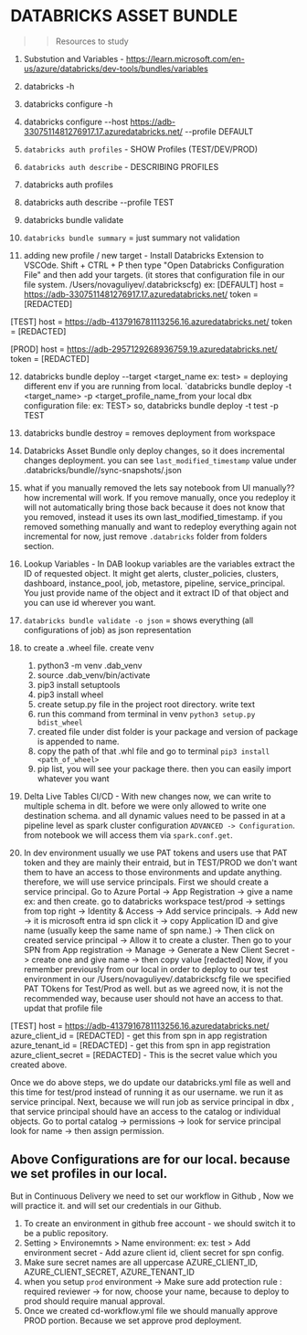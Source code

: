 # DATABRICKS ASSET BUNDLE

>> Resources to study
1. Substution and Variables - https://learn.microsoft.com/en-us/azure/databricks/dev-tools/bundles/variables


1.  databricks -h
2.  databricks configure -h
3.  databricks configure --host https://adb-3307511481276917.17.azuredatabricks.net/ --profile DEFAULT
4.  `databricks auth profiles` - SHOW Profiles (TEST/DEV/PROD)
6.  `databricks auth describe` - DESCRIBING PROFILES
7.  databricks auth profiles
8.  databricks auth describe --profile TEST
9. databricks bundle validate
10. `databricks bundle summary` = just summary not validation
11. adding new profile / new target - Install Databricks Extension to VSCOde. Shift + CTRL + P then type "Open Databricks Configuration File" and then add your targets. (it stores that configuration file in our file system. /Users/novaguliyev/.databrickscfg)  ex:
[DEFAULT]
host  = https://adb-3307511481276917.17.azuredatabricks.net/
token = [REDACTED]

[TEST]
host = https://adb-4137916781113256.16.azuredatabricks.net/
token = [REDACTED]

[PROD]
host = https://adb-2957129268936759.19.azuredatabricks.net/
token = [REDACTED] 

12. databricks bundle deploy --target <target_name ex: test> = deploying different env
    if you are running from local. `databricks bundle deploy -t <target_name> -p <target_profile_name_from your local dbx configuration file: ex:  TEST>
    so, databricks bundle deploy -t test -p TEST
13. databricks bundle destroy = removes deployment from workspace
14. Databricks Asset Bundle only deploy changes, so it does incremental changes deployment. 
    you can see `last_modified_timestamp` value under .databricks/bundle/<env>/sync-snapshots/<sometext>.json

15. what if you manually removed the lets say notebook from UI manually?? how incremental will work. If you remove manually, once you redeploy it will not automatically bring those back because it does not know that you removed, instead it uses its own last_modified_timestamp. 
if you removed something manually and want to redeploy everything again not incremental for now, just remove  `.databricks` folder from folders section.
16. Lookup Variables - In DAB lookup variables are the variables extract the ID of requested object. It might get alerts, cluster_policies, clusters, dashboard, instance_pool, job, metastore, pipeline, service_principal. You just provide name of the object and it extract ID of that object and you can use id wherever you want. 
17. `databricks bundle validate -o json` = shows everything (all configurations of job) as json representation
18. to create a .wheel file. create venv 
    1. python3 -m venv .dab_venv 
    2. source .dab_venv/bin/activate
    3. pip3 install setuptools
    4. pip3 install wheel
    5. create setup.py file in the project root directory. write text 
    6. run this command from terminal in venv `python3 setup.py bdist_wheel`
    7. created file under dist folder is your package and version of package is appended to name.
    8. copy the path of that .whl file and go to terminal `pip3 install <path_of_wheel>`
    9. pip list, you will see your package there. then you can easily import whatever you want
19. Delta Live Tables CI/CD - With new changes now, we can write to multiple schema in dlt. before we were only allowed to write one destination schema. and all dynamic values need to be passed in at a pipeline level as spark cluster configuration `ADVANCED -> Configuration`. from notebook we will access them via `spark.conf.get`.
11. In dev environment usually we use PAT tokens and users use that PAT token and they are mainly their entraid, but in TEST/PROD we don't want them to have an access to those environments and update anything. therefore, we will use service principals. First we should create a service principal. 
Go to Azure Portal -> App Registration -> give a name ex: <sp-databricks-prod-eus2> and then create. 
go to databricks workspace test/prod -> settings from top right -> Identity & Access -> Add service principals. -> Add new -> it is microsoft entra id spn click it -> copy Application ID and give name (usually keep the same name of spn name.) -> Then click on created service principal -> Allow it to create a cluster.
Then go to your SPN from App registration -> Manage -> Generate a New Client Secret -> create one and give name -> then copy value [redacted] 
Now, if you remember previously from our local in order to deploy to our test environment in our 
/Users/novaguliyev/.databrickscfg file we specified PAT TOkens for Test/Prod as well. but as we agreed now, it is not the recommended way, because user should not have an access to that. 
updat that profile file

[TEST]
host = https://adb-4137916781113256.16.azuredatabricks.net/
azure_client_id = [REDACTED] - get this from spn in app registration
azure_tenant_id = [REDACTED] - get this from spn in app registration
azure_client_secret = [REDACTED] - This is the secret value which you created above.

Once we do above steps, we do update our databricks.yml file as well and this time for test/prod instead of running it as our username. we run it as service principal. 
Next, because we will run job as service principal in dbx , that service principal should have an access to the catalog or individual objects. Go to portal catalog -> permissions -> look for service principal look for name -> then assign permission.



## Above Configurations are for our local. because we set profiles in our local. 
But in Continuous Delivery we need to set our workflow in Github , Now we will practice it. and will set our credentials in our Github. 
1. To create an environment in github free account - we should switch it to be a public repository.
2. Setting > Environemnts > Name environment: ex: test > Add environment secret - Add azure client id, client secret for spn config.
3. Make sure secret names are all uppercase AZURE_CLIENT_ID, AZURE_CLIENT_SECRET, AZURE_TENANT_ID
4. when you setup `prod` environment -> Make sure add protection rule : required reviewer -> for now, choose your name, because to deploy to prod should require manual approval.
5. Once we created cd-workflow.yml file we should manually approve PROD portion. Because we set approve prod deployment.

